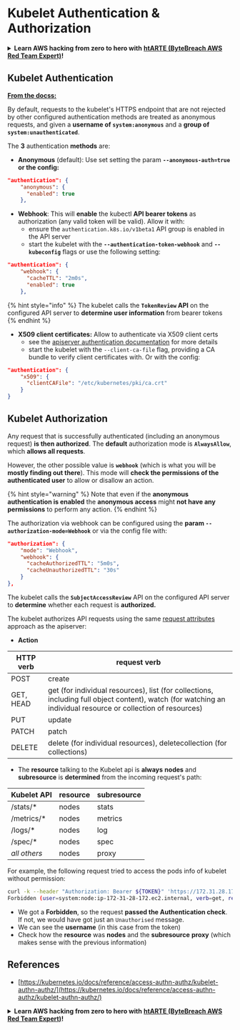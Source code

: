# Kubelet Authentication & Authorization

<details>

<summary><strong>Learn AWS hacking from zero to hero with</strong> <a href="https://training.bytebreach.xyz/courses/arte"><strong>htARTE (ByteBreach AWS Red Team Expert)</strong></a><strong>!</strong></summary>

Other ways to support ByteBreach:

* If you want to see your **company advertised in ByteBreach** or **download ByteBreach in PDF** Check the [**SUBSCRIPTION PLANS**](https://github.com/sponsors/khulnasoft)!
* Get the [**official PEASS & ByteBreach swag**](https://peass.creator-spring.com)
* Discover [**The PEASS Family**](https://opensea.io/collection/the-peass-family), our collection of exclusive [**NFTs**](https://opensea.io/collection/the-peass-family)
* **Join the** 💬 [**Discord group**](https://discord.gg/hRep4RUj7f) or the [**telegram group**](https://t.me/peass) or **follow** me on **Twitter** 🐦 [**@khulnasoftm**](https://twitter.com/khulnasoftm)**.**
* **Share your hacking tricks by submitting PRs to the** [**ByteBreach**](https://github.com/khulnasoft/bytebreach) and [**ByteBreach Cloud**](https://github.com/khulnasoft/bytebreach-cloud) github repos.

</details>

## Kubelet Authentication <a href="#kubelet-authentication" id="kubelet-authentication"></a>

**[From the docss:](https://kubernetes.io/docs/reference/access-authn-authz/kubelet-authn-authz/)**

By default, requests to the kubelet's HTTPS endpoint that are not rejected by other configured authentication methods are treated as anonymous requests, and given a **username of `system:anonymous`** and a **group of `system:unauthenticated`**.

The **3** authentication **methods** are:

* **Anonymous** (default): Use set setting the param **`--anonymous-auth=true` or the config:**

```json
"authentication": {
    "anonymous": {
      "enabled": true
    },
```

* **Webhook**: This will **enable** the kubectl **API bearer tokens** as authorization (any valid token will be valid). Allow it with:
  * ensure the `authentication.k8s.io/v1beta1` API group is enabled in the API server
  * start the kubelet with the **`--authentication-token-webhook`** and **`--kubeconfig`** flags or use the following setting:

```json
"authentication": {
    "webhook": {
      "cacheTTL": "2m0s",
      "enabled": true
    },
```

{% hint style="info" %}
The kubelet calls the **`TokenReview` API** on the configured API server to **determine user information** from bearer tokens
{% endhint %}

* **X509 client certificates:** Allow to authenticate via X509 client certs
  * see the [apiserver authentication documentation](https://kubernetes.io/docs/reference/access-authn-authz/authentication/#x509-client-certs) for more details
  * start the kubelet with the `--client-ca-file` flag, providing a CA bundle to verify client certificates with. Or with the config:

```json
"authentication": {
    "x509": {
      "clientCAFile": "/etc/kubernetes/pki/ca.crt"
    }
}
```

## Kubelet Authorization <a href="#kubelet-authentication" id="kubelet-authentication"></a>

Any request that is successfully authenticated (including an anonymous request) **is then authorized**. The **default** authorization mode is **`AlwaysAllow`**, which **allows all requests**.

However, the other possible value is **`webhook`** (which is what you will be **mostly finding out there**). This mode will **check the permissions of the authenticated user** to allow or disallow an action.

{% hint style="warning" %}
Note that even if the **anonymous authentication is enabled** the **anonymous access** might **not have any permissions** to perform any action.
{% endhint %}

The authorization via webhook can be configured using the **param `--authorization-mode=Webhook`** or via the config file with:

```json
"authorization": {
    "mode": "Webhook",
    "webhook": {
      "cacheAuthorizedTTL": "5m0s",
      "cacheUnauthorizedTTL": "30s"
    }
},
```

The kubelet calls the **`SubjectAccessReview`** API on the configured API server to **determine** whether each request is **authorized.**

The kubelet authorizes API requests using the same [request attributes](https://kubernetes.io/docs/reference/access-authn-authz/authorization/#review-your-request-attributes) approach as the apiserver:

* **Action**

| HTTP verb | request verb                                                                                                                                                  |
| --------- | ------------------------------------------------------------------------------------------------------------------------------------------------------------- |
| POST      | create                                                                                                                                                        |
| GET, HEAD | get (for individual resources), list (for collections, including full object content), watch (for watching an individual resource or collection of resources) |
| PUT       | update                                                                                                                                                        |
| PATCH     | patch                                                                                                                                                         |
| DELETE    | delete (for individual resources), deletecollection (for collections)                                                                                         |

* The **resource** talking to the Kubelet api is **always** **nodes** and **subresource** is **determined** from the incoming request's path:

| Kubelet API  | resource | subresource |
| ------------ | -------- | ----------- |
| /stats/\*    | nodes    | stats       |
| /metrics/\*  | nodes    | metrics     |
| /logs/\*     | nodes    | log         |
| /spec/\*     | nodes    | spec        |
| _all others_ | nodes    | proxy       |

For example, the following request tried to access the pods info of kubelet without permission:

```bash
curl -k --header "Authorization: Bearer ${TOKEN}" 'https://172.31.28.172:10250/pods'
Forbidden (user=system:node:ip-172-31-28-172.ec2.internal, verb=get, resource=nodes, subresource=proxy)
```

* We got a **Forbidden**, so the request **passed the Authentication check**. If not, we would have got just an `Unauthorised` message.
* We can see the **username** (in this case from the token)
* Check how the **resource** was **nodes** and the **subresource** **proxy** (which makes sense with the previous information)

## References

* [https://kubernetes.io/docs/reference/access-authn-authz/kubelet-authn-authz/](https://kubernetes.io/docs/reference/access-authn-authz/kubelet-authn-authz/)

<details>

<summary><strong>Learn AWS hacking from zero to hero with</strong> <a href="https://training.bytebreach.xyz/courses/arte"><strong>htARTE (ByteBreach AWS Red Team Expert)</strong></a><strong>!</strong></summary>

Other ways to support ByteBreach:

* If you want to see your **company advertised in ByteBreach** or **download ByteBreach in PDF** Check the [**SUBSCRIPTION PLANS**](https://github.com/sponsors/khulnasoft)!
* Get the [**official PEASS & ByteBreach swag**](https://peass.creator-spring.com)
* Discover [**The PEASS Family**](https://opensea.io/collection/the-peass-family), our collection of exclusive [**NFTs**](https://opensea.io/collection/the-peass-family)
* **Join the** 💬 [**Discord group**](https://discord.gg/hRep4RUj7f) or the [**telegram group**](https://t.me/peass) or **follow** me on **Twitter** 🐦 [**@khulnasoftm**](https://twitter.com/khulnasoftm)**.**
* **Share your hacking tricks by submitting PRs to the** [**ByteBreach**](https://github.com/khulnasoft/bytebreach) and [**ByteBreach Cloud**](https://github.com/khulnasoft/bytebreach-cloud) github repos.

</details>
